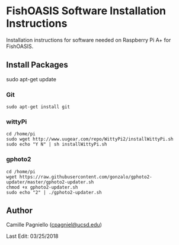 # FishOASIS Software Installation Instructions

Installation instructions for software needed on Raspberry Pi A+ for FishOASIS.

## Install Packages

sudo apt-get update

### Git
```
sudo apt-get install git
```

### wittyPi
```
cd /home/pi
sudo wget http://www.uugear.com/repo/WittyPi2/installWittyPi.sh
sudo echo "Y N" | sh installWittyPi.sh
```

### gphoto2
```
cd /home/pi
wget https://raw.githubusercontent.com/gonzalo/gphoto2-updater/master/gphoto2-updater.sh
chmod +x gphoto2-updater.sh
sudo echo "2" | ./gphoto2-updater.sh
```

## Author
Camille Pagniello (cpagniel@ucsd.edu)

Last Edit: 03/25/2018
